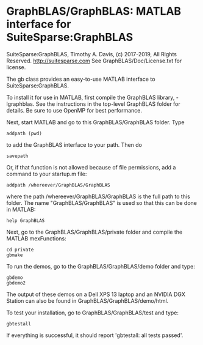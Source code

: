 # GraphBLAS/GraphBLAS: MATLAB interface for SuiteSparse:GraphBLAS

SuiteSparse:GraphBLAS, Timothy A. Davis, (c) 2017-2019, All Rights Reserved.
http://suitesparse.com   See GraphBLAS/Doc/License.txt for license.

The gb class provides an easy-to-use MATLAB interface to SuiteSparse:GraphBLAS.

To install it for use in MATLAB, first compile the GraphBLAS library,
-lgraphblas.  See the instructions in the top-level GraphBLAS folder for
details.  Be sure to use OpenMP for best performance.

Next, start MATLAB and go to this GraphBLAS/GraphBLAS folder.  Type

    addpath (pwd)

to add the GraphBLAS interface to your path.  Then do

    savepath

Or, if that function is not allowed because of file permissions, add a command
to your startup.m file:

    addpath /whereever/GraphBLAS/GraphBLAS

where the path /whereever/GraphBLAS/GraphBLAS is the full path to this folder.
The name "GraphBLAS/GraphBLAS" is used so that this can be done in MATLAB:

    help GraphBLAS

Next, go to the GraphBLAS/GraphBLAS/private folder and compile the MATLAB
mexFunctions:

    cd private
    gbmake

To run the demos, go to the GraphBLAS/GraphBLAS/demo folder and type:

    gbdemo
    gbdemo2

The output of these demos on a Dell XPS 13 laptop and an NVIDIA DGX Station can
also be found in GraphBLAS/GraphBLAS/demo/html.

To test your installation, go to GraphBLAS/GraphBLAS/test and type:

    gbtestall

If everything is successful, it should report 'gbtestall: all tests passed'.

